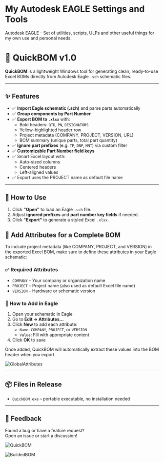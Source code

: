 # My Autodesk EAGLE Settings and Tools

Autodesk EAGLE - Set of utilities, scripts, ULPs and other useful things for my own use and personal needs.


# 🚀 QuickBOM v1.0

**QuickBOM** is a lightweight Windows tool for generating clean, ready-to-use Excel BOMs directly from Autodesk Eagle `.sch` schematic files.

---

## ✨ Features

- ✅ **Import Eagle schematic (.sch)** and parse parts automatically  
- ✅ **Group components by Part Number**
- ✅ **Export BOM to `.xlsx`** with:
  - Bold headers: `QTD`, `PN`, `DESIGNATORS`
  - Yellow-highlighted header row
  - Project metadata (COMPANY, PROJECT, VERSION, URL)
  - BOM summary (unique parts, total part quantity)
- ✅ **Ignore part prefixes** (e.g. `TP`, `DNP`, `MNT`) via custom filter
- ✅ **Customizable Part Number field keys**
- ✅ Smart Excel layout with:
  - Auto-sized columns
  - Centered headers
  - Left-aligned values
- ✅ Export uses the PROJECT name as default file name

---

## 📂 How to Use

1. Click **"Open"** to load an Eagle `.sch` file.  
2. Adjust **ignored prefixes** and **part number key fields** if needed.  
3. Click **"Export"** to generate a styled Excel `.xlsx`.

## 📝 Add Attributes for a Complete BOM

To include project metadata (like COMPANY, PROJECT, and VERSION) in the exported Excel BOM, make sure to define these attributes in your Eagle schematic:

### ✅ Required Attributes

- `COMPANY` – Your company or organization name
- `PROJECT` – Project name (also used as default Excel file name)
- `VERSION` – Hardware or schematic version

### 📌 How to Add in Eagle

1. Open your schematic in Eagle
2. Go to **Edit → Attributes...**
3. Click **New** to add each attribute:
   - `Name`: `COMPANY`, `PROJECT`, or `VERSION`
   - `Value`: Fill with appropriate content
4. Click **OK** to save

Once added, QuickBOM will automatically extract these values into the BOM header when you export.

![GlobalAttributes](https://github.com/user-attachments/assets/7fc87db8-6615-4f2e-992c-91b28f024626)

---

## 📦 Files in Release

- `QuickBOM.exe` – portable executable, no installation needed

---

## 📢 Feedback

Found a bug or have a feature request?  
Open an issue or start a discussion!

![QuickBOM](https://github.com/user-attachments/assets/c047afc6-c62c-455b-8ddb-dcd1337f6ffb)

![BuildedBOM](https://github.com/user-attachments/assets/d8a669ba-2ad5-4f52-814d-c83b561ced25)


